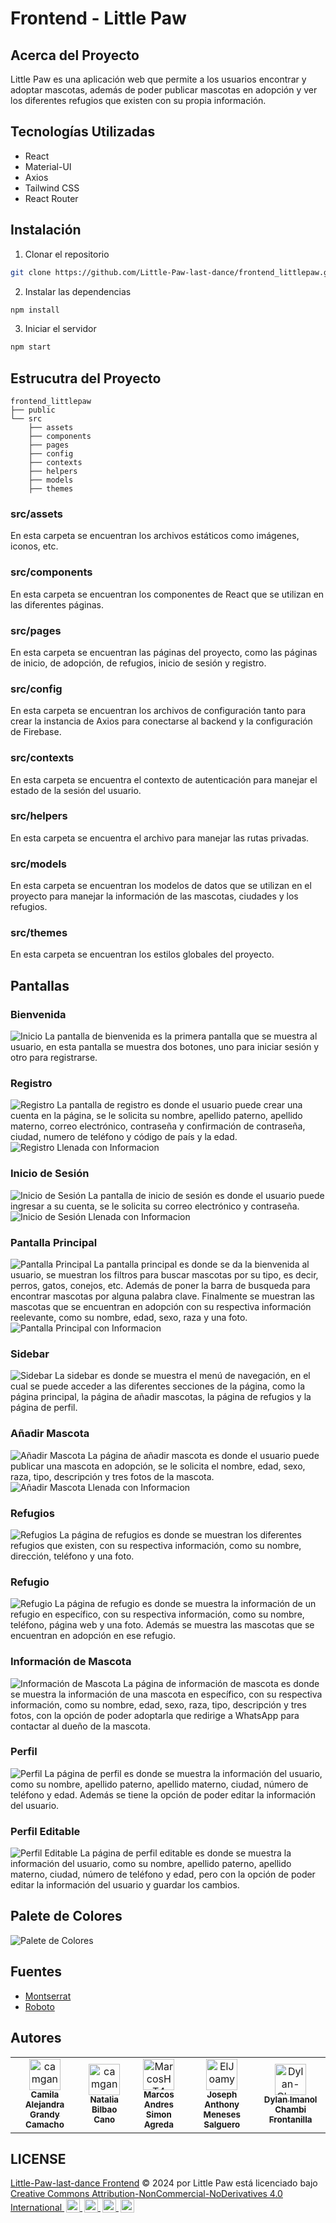 # Frontend - Little Paw
## Acerca del Proyecto 
Little Paw es una aplicación web que permite a los usuarios encontrar y adoptar mascotas, además de poder publicar mascotas en adopción y ver los diferentes refugios que existen con su propia información.

## Tecnologías Utilizadas
- React
- Material-UI
- Axios
- Tailwind CSS
- React Router

## Instalación
1. Clonar el repositorio
```bash
git clone https://github.com/Little-Paw-last-dance/frontend_littlepaw.git
```
2. Instalar las dependencias
```bash
npm install
```
3. Iniciar el servidor
```bash
npm start
```

## Estrucutra del Proyecto
```
frontend_littlepaw
├── public
└── src
    ├── assets
    ├── components
    ├── pages
    ├── config
    ├── contexts
    ├── helpers
    ├── models
    ├── themes
```
### src/assets
En esta carpeta se encuentran los archivos estáticos como imágenes, iconos, etc.

### src/components
En esta carpeta se encuentran los componentes de React que se utilizan en las diferentes páginas.

### src/pages
En esta carpeta se encuentran las páginas del proyecto, como las páginas de inicio, de adopción, de refugios, inicio de sesión y registro.

### src/config
En esta carpeta se encuentran los archivos de configuración tanto para crear la instancia de Axios para conectarse al backend y la configuración de Firebase.

### src/contexts
En esta carpeta se encuentra el contexto de autenticación para manejar el estado de la sesión del usuario.

### src/helpers
En esta carpeta se encuentra el archivo para manejar las rutas privadas.

### src/models
En esta carpeta se encuentran los modelos de datos que se utilizan en el proyecto para manejar la información de las mascotas, ciudades y los refugios.

### src/themes
En esta carpeta se encuentran los estilos globales del proyecto.

## Pantallas
### Bienvenida

![Inicio](src/assets/readme/welcomePage.png)
La pantalla de bienvenida es la primera pantalla que se muestra al usuario, en esta pantalla se muestra dos botones, uno para iniciar sesión y otro para registrarse.

### Registro

![Registro](src/assets/readme/registerPage.png)
La pantalla de registro es donde el usuario puede crear una cuenta en la página, se le solicita su nombre, apellido paterno, apellido materno, correo electrónico, contraseña y confirmación de contraseña, ciudad, numero de teléfono y código de país y la edad.
![Registro Llenada con Informacion](src/assets/readme/registerPageComplete.png)

### Inicio de Sesión

![Inicio de Sesión](src/assets/readme/loginPage.png)
La pantalla de inicio de sesión es donde el usuario puede ingresar a su cuenta, se le solicita su correo electrónico y contraseña.
![Inicio de Sesión Llenada con Informacion](src/assets/readme/loginPageComplete.png)

### Pantalla Principal

![Pantalla Principal](src/assets/readme/mainPage.png)
La pantalla principal es donde se da la bienvenida al usuario, se muestran los filtros para buscar mascotas por su tipo, es decir, perros, gatos, conejos, etc. Además de poner la barra de busqueda para encontrar mascotas por alguna palabra clave. Finalmente se muestran las mascotas que se encuentran en adopción con su respectiva información reelevante, como su nombre, edad, sexo, raza y una foto.
![Pantalla Principal con Informacion](src/assets/readme/mainPageComplete.png)

### Sidebar

![Sidebar](src/assets/readme/sidebar.png)
La sidebar es donde se muestra el menú de navegación, en el cual se puede acceder a las diferentes secciones de la página, como la página principal, la página de añadir mascotas, la página de refugios y la página de perfil.

### Añadir Mascota

![Añadir Mascota](src/assets/readme/addPetPage.png)
La página de añadir mascota es donde el usuario puede publicar una mascota en adopción, se le solicita el nombre, edad, sexo, raza, tipo, descripción y tres fotos de la mascota.
![Añadir Mascota Llenada con Informacion](src/assets/readme/addPetPageComplete.png)

### Refugios

![Refugios](src/assets/readme/sheltersPage.png)
La página de refugios es donde se muestran los diferentes refugios que existen, con su respectiva información, como su nombre, dirección, teléfono y una foto.

### Refugio

![Refugio](src/assets/readme/shelterPage.png)
La página de refugio es donde se muestra la información de un refugio en específico, con su respectiva información, como su nombre, teléfono, página web y una foto. Además se muestra las mascotas que se encuentran en adopción en ese refugio.

### Información de Mascota

![Información de Mascota](src/assets/readme/petInfoPage.png)
La página de información de mascota es donde se muestra la información de una mascota en específico, con su respectiva información, como su nombre, edad, sexo, raza, tipo, descripción y tres fotos, con la opción de poder adoptarla que redirige a WhatsApp para contactar al dueño de la mascota.

### Perfil

![Perfil](src/assets/readme/profilePage.png)
La página de perfil es donde se muestra la información del usuario, como su nombre, apellido paterno, apellido materno, ciudad, número de teléfono y edad. Además se tiene la opción de poder editar la información del usuario.

### Perfil Editable

![Perfil Editable](src/assets/readme/profileEditablePage.png)
La página de perfil editable es donde se muestra la información del usuario, como su nombre, apellido paterno, apellido materno, ciudad, número de teléfono y edad, pero con la opción de poder editar la información del usuario y guardar los cambios.

## Palete de Colores

![Palete de Colores](src/assets/readme/palette.jpeg)

## Fuentes

- [Montserrat](https://fonts.google.com/specimen/Montserrat)
- [Roboto](https://fonts.google.com/specimen/Roboto)

## Autores
<table>
<tr>
    <td align="center">
        <a href="https://github.com/camgany">
            <img src="https://avatars.githubusercontent.com/u/84194948?v=4" width="50;" alt="camgany"/>
            <br />
            <sub><b>Camila Alejandra Grandy Camacho</b></sub>
        </a>
    </td>
    <td align="center">
        <a href="https://github.com/NatiBilbao">
            <img src="https://avatars.githubusercontent.com/u/49278336?v=4" width="50;" alt="camgany"/>
            <br />
            <sub><b>Natalia Bilbao Cano</b></sub>
        </a>
    </td>
    <td align="center">
        <a href="https://github.com/MarcosHT4">
            <img src="https://avatars.githubusercontent.com/u/80705427?v=4" width="50;" alt="MarcosHT4"/>
            <br />
            <sub><b>Marcos Andres Simon Agreda</b></sub>
        </a>
    </td>
    <td align="center">
        <a href="https://github.com/ElJoamy">
            <img src="https://avatars.githubusercontent.com/u/68487005?v=4" width="50;" alt="ElJoamy"/>
            <br />
            <sub><b>Joseph Anthony Meneses Salguero</b></sub>
        </a>
    </td>
    <td align="center">
        <a href="https://github.com/Dylan-Chambi">
            <img src="https://avatars.githubusercontent.com/u/82673278?v=4" width="50;" alt="Dylan-Chambi"/>
            <br />
            <sub><b>Dylan Imanol Chambi Frontanilla</b></sub>
        </a>
    </td></tr>
</table>

## LICENSE
<!DOCTYPE html>
<html lang="es">
<body>
    <p>
        <a href="https://github.com/Little-Paw-last-dance/frontend_littlepaw" target="_blank">Little-Paw-last-dance Frontend</a> © 2024 por Little Paw está licenciado bajo 
        <a href="https://creativecommons.org/licenses/by-nc-nd/4.0/" target="_blank" rel="license noopener noreferrer">
            Creative Commons Attribution-NonCommercial-NoDerivatives 4.0 International
            <img src="https://mirrors.creativecommons.org/presskit/icons/cc.svg" alt="CC" style="height:22px; margin-left:3px; vertical-align:text-bottom;">
            <img src="https://mirrors.creativecommons.org/presskit/icons/by.svg" alt="BY" style="height:22px; margin-left:3px; vertical-align:text-bottom;">
            <img src="https://mirrors.creativecommons.org/presskit/icons/nc.svg" alt="NC" style="height:22px; margin-left:3px; vertical-align:text-bottom;">
            <img src="https://mirrors.creativecommons.org/presskit/icons/nd.svg" alt="ND" style="height:22px; margin-left:3px; vertical-align:text-bottom;">
        </a>
    </p>
</body>
</html>
